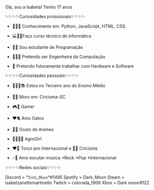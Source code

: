   Olá, sou a Isabela! 
  Tenho 17 anos 

✨✨✨✨Curiosidades proissionais✨✨✨✨

- 👩🏼‍💻 Conhecimento em: Python, JavaScript, HTML, CSS.

- 💻👩‍💻Faço curso técnico de informática

- 👩‍🎓 Sou estudante de Programação

- 👩🏼‍💻 Pretendo ser Engenheira da Computação

- 💼 Pretendo futuramente trabalhar com Hardware e Software


✨✨✨✨Curiosidades pessoais✨✨✨✨

- 👩🏼‍🎓📚 Estou no Terceiro ano do Ensino Médio

- 📍🏡  Moro em: Criciuma-SC

- 🎮💜 Gamer

- ❤️🐈 Amo Gatos

- 🍥🍜 Gosto de Animes

- 🚜👩🏼‍🌾 AgroGirl

- ❤️🤍 Torço pro Internacional e 💛🖤 Criciúma

- 🎶🎵 Amo escutar música
     *Rock
     *Pop
     *Internacional

✨✨✨✨Redes sociais✨✨✨✨

Discord > °𝔇𝔞𝔯𝔨_𝔐𝔬𝔬𝔫°#1495
Spotify > Dark_Moon
Steam   > isabelzanettemartinello
Twitch  > colorada_1909
Xbox    > Dark moon9122
